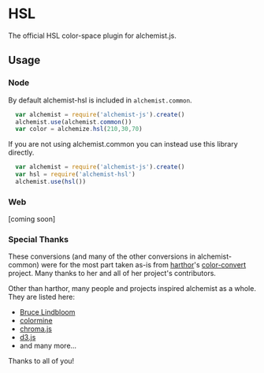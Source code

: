 HSL
===

The official HSL color-space plugin for alchemist.js.

Usage
-----

### Node

By default alchemist-hsl is included in `alchemist.common`.

```js
  var alchemist = require('alchemist-js').create()
  alchemist.use(alchemist.common())
  var color = alchemize.hsl(210,30,70)
```

If you are not using alchemist.common you can instead use this library directly.

```js
  var alchemist = require('alchemist-js').create()
  var hsl = require('alchemist-hsl')
  alchemist.use(hsl())
```

### Web

[coming soon]

### Special Thanks

These conversions (and many of the other conversions in alchemist-common) were
for the most part taken as-is from [harthor](https://github.com/harthur)'s
[color-convert](https://github.com/harthur/color-convert) project. Many thanks
to her and all of her project's contributors.

Other than harthor, many people and projects inspired alchemist as a whole. They
are listed here:

- [Bruce Lindbloom](http://www.brucelindbloom.com/)
- [colormine](https://github.com/colormine/colormine)
- [chroma.js](https://github.com/gka/chroma.js)
- [d3.js](https://github.com/mbostock/d3/wiki/Colors)
- and many more...

Thanks to all of you!

